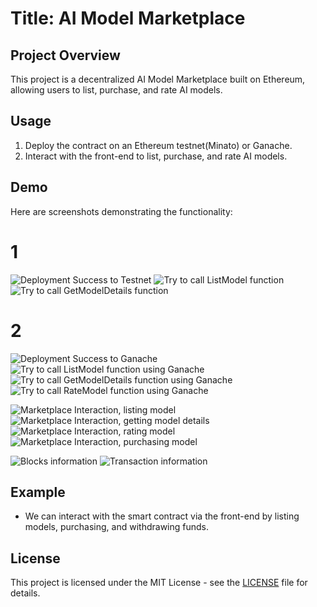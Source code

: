 # Title: AI Model Marketplace

## Project Overview
This project is a decentralized AI Model Marketplace built on Ethereum, allowing users to list, purchase, and rate AI models.

## Usage
1. Deploy the contract on an Ethereum testnet(Minato) or Ganache.
2. Interact with the front-end to list, purchase, and rate AI models.

## Demo
Here are screenshots demonstrating the functionality:
# 1
![Deployment Success to Testnet](./screenshoot/TestnetDeployment.png)
![Try to call ListModel function](./screenshoot/ListModel.png)
![Try to call GetModelDetails function](./screenshoot/GetModelDetails.png)


# 2
![Deployment Success to Ganache](./screenshoot/GanacheDeployment.png)
![Try to call ListModel function using Ganache](./screenshoot/ListModel_Ganache.png)
![Try to call GetModelDetails function using Ganache](./screenshoot/GetModelDetails_Ganache.png)
![Try to call RateModel function using Ganache](./screenshoot/RateModel_Ganache.png)



![Marketplace Interaction, listing model](./screenshoot/ModelListedTest_frontend.png)
![Marketplace Interaction, getting  model details](./screenshoot/GetDetails_frontend.png)
![Marketplace Interaction, rating model](./screenshoot/RateModel_frontend.png)
![Marketplace Interaction, purchasing model](./screenshoot/Purchase_frontend.png)





![Blocks information](./screenshoot/BLOCK.png)
![Transaction information](./screenshoot/transaction.png)




## Example
- We can interact with the smart contract via the front-end by listing models, purchasing, and withdrawing funds.

## License
This project is licensed under the MIT License - see the [LICENSE](./license.txt) file for details.
